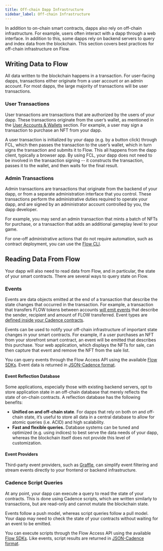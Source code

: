```yaml
---
title: Off-chain Dapp Infrastructure
sidebar_label: Off-chain Infrastructure
---
```


In addition to on-chain smart contracts, dapps also rely on off-chain infrastructure. For example, users often interact with a dapp through a web interface. In addition to this, some dapps rely on backend servers to query and index data from the blockchain. This section covers best practices for off-chain infrastructure on Flow.

## Writing Data to Flow

All data written to the blockchain happens in a transaction. For user-facing dapps, transactions either originate from a user account or an admin account. For most dapps, the large majority of transactions will be user transactions. 

### User Transactions

User transactions are transactions that are authorized by the users of your dapp. These transactions originate from the user’s wallet, as mentioned in the 
[User Accounts & Wallets](./user-accounts-and-wallets) section. For example, a user may sign a transaction to purchase an NFT from your dapp.

A user transaction is initialized by your dapp (e.g. by a button click) through FCL, which then passes the transaction to the user’s wallet, which in turn signs the transaction and submits it to Flow. This all happens from the dapp client, typically a browser app. By using FCL, your dapp does not need to be involved in the transaction signing -- it constructs the transaction, passes it to the wallet, and then waits for the final result.

### Admin Transactions

Admin transactions are transactions that originate from the backend of your dapp, or from a separate administration interface that you control. These transactions perform the administrative duties required to operate your dapp, and are signed by an administrator account controlled by you, the dapp developer.

For example, you may send an admin transaction that mints a batch of NFTs for purchase, or a transaction that adds an additional gameplay level to your game.

For one-off administrative actions that do not require automation, such as contract deployment, you can use the [Flow CLI](../tools/toolchains/flow-cli/).

## Reading Data From Flow

Your dapp will also need to read data from Flow, and in particular, the state of your smart contracts. There are several ways to query state on Flow.

### Events

Events are data objects emitted at the end of a transaction that describe the state changes that occurred in the transaction. For example, a transaction that transfers FLOW tokens between accounts [will emit events](https://flowscan.org/transaction/2f50695c3c506b8214d18f49220c986d24d19d8762a2805b3609aee3d529de88) that describe the sender, recipient and amount of FLOW transferred. Event types are [defined inside your Cadence contracts](https://github.com/onflow/flow-core-contracts/blob/master/contracts/FlowToken.cdc#L8-L27). 

Events can be used to notify your off-chain infrastructure of important state changes in your smart contracts. For example, if a user purchases an NFT from your storefront smart contract, an event will be emitted that describes this purchase. Your web application, which displays the NFTs for sale, can then capture that event and remove the NFT from the sale list.

You can query events through the Flow Access API using the available [Flow SDKs](/tools#sdks). Event data is returned in [JSON-Cadence format](../cadence/json-cadence-spec).

#### Event Reflection Database

Some applications, especially those with existing backend servers, opt to store application state in an off-chain database that merely reflects the state of on-chain contracts. A reflection database has the following benefits:

* **Unified on and off-chain state**. For dapps that rely on both on and off-chain state, it’s useful to store all data in a central database to allow for atomic queries (i.e. ACID) and high scalability.
* **Fast and flexible queries.** Database systems can be tuned and optimized (e.g. using indices) to best serve the data needs of your dapp, whereas the blockchain itself does not provide this level of customization.

#### Event Providers

Third-party event providers, such as [Graffle](https://graffle.io/), can simplify event filtering and stream events directly to your frontend or backend infrastructure.

### Cadence Script Queries

At any point, your dapp can execute a query to read the state of your contracts. This is done using Cadence scripts, which are written similarly to transactions, but are read-only and cannot mutate the blockchain state. 

Events follow a push model, whereas script queries follow a pull model. Your dapp may need to check the state of your contracts without waiting for an event to be emitted. 

You can execute scripts through the Flow Access API using the available [Flow SDKs](/tools#sdks). Like events, script results are returned in [JSON-Cadence format](../cadence/json-cadence-spec).
